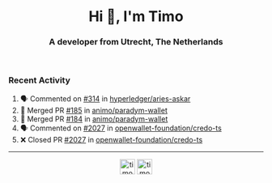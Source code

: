 <h1 align="center">Hi 👋, I'm Timo</h1>
<h3 align="center">A developer from Utrecht, The Netherlands</h3>
<br/>
<!-- https://github.com/rahuldkjain/github-profile-readme-generator --!>

<!--  <p align="left"><img src="https://github-readme-stats.vercel.app/api?username=timoglastra&show_icons=true&count_private=true&" alt="timoglastra" /></p> --!>

<!--
Github language stats
<p align="left"><img src="https://github-readme-stats.vercel.app/api/top-langs/?username=timoglastra&layout=compact" alt="timoglastra" /><p>
-->

<!-- Codestats language stats -->
<!-- <p align="left"><img src="https://codestats-readme.vercel.app/api/top-langs/?username=timoglastra&layout=compact&language_count=12" alt="timoglastra" /><p>    --!>
  
<h3>Recent Activity</h3>

<!--START_SECTION:activity-->
1. 🗣 Commented on [#314](https://github.com/hyperledger/aries-askar/issues/314#issuecomment-2404115405) in [hyperledger/aries-askar](https://github.com/hyperledger/aries-askar)
2. 🎉 Merged PR [#185](https://github.com/animo/paradym-wallet/pull/185) in [animo/paradym-wallet](https://github.com/animo/paradym-wallet)
3. 🎉 Merged PR [#184](https://github.com/animo/paradym-wallet/pull/184) in [animo/paradym-wallet](https://github.com/animo/paradym-wallet)
4. 🗣 Commented on [#2027](https://github.com/openwallet-foundation/credo-ts/pull/2027#issuecomment-2401701743) in [openwallet-foundation/credo-ts](https://github.com/openwallet-foundation/credo-ts)
5. ❌ Closed PR [#2027](https://github.com/openwallet-foundation/credo-ts/pull/2027) in [openwallet-foundation/credo-ts](https://github.com/openwallet-foundation/credo-ts)
<!--END_SECTION:activity-->

---

<p align="center">
<a href="https://twitter.com/timoglastra" target="blank"><img align="center" src="https://cdn.jsdelivr.net/npm/simple-icons@3.0.1/icons/twitter.svg" alt="timoglastra" height="30" width="30" /></a>
<a href="https://linkedin.com/in/timoglastra" target="blank"><img align="center" src="https://cdn.jsdelivr.net/npm/simple-icons@3.0.1/icons/linkedin.svg" alt="timoglastra" height="30" width="30" /></a>
</p>



